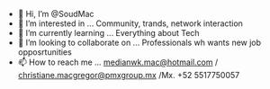 - 👋 Hi, I’m @SoudMac
- 👀 I’m interested in ... Community, trands, network interaction
- 🌱 I’m currently learning ... Everything about Tech
- 💞️ I’m looking to collaborate on ... Professionals wh wants new job opposrtunities
- 📫 How to reach me ... medianwk.mac@hotmail.com / christiane.macgregor@pmxgroup.mx /Mx. +52 5517750057

<!---
SoudMac/SoudMac is a ✨ special ✨ repository because its `README.md` (this file) appears on your GitHub profile.
You can click the Preview link to take a look at your changes.
--->
